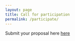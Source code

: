 ```yaml
---
layout: page
title: Call for participation
permalink: /participate/
---
```


Submit your proposal here <a href="https://osem.hackbeach.in/conferences/hb2/program/proposals/new" target="_blank">here</a>

